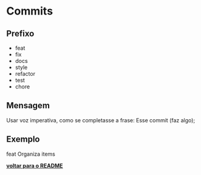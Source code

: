 # Commits

## Prefixo

- feat
- fix
- docs
- style
- refactor
- test
- chore

## Mensagem

Usar voz imperativa, como se completasse a frase: Esse commit (faz algo);

## Exemplo

feat Organiza items

**[voltar para o README](../../README.md#markdown-header-helpers)**
